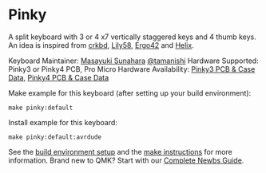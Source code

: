 Pinky
===

A split keyboard with 3 or 4 x7 vertically staggered keys and 4 thumb keys.
An idea is inspired from [crkbd](https://github.com/foostan/crkbd), [Lily58](https://github.com/kata0510/Lily58), [Ergo42](https://github.com/Biacco42/Ergo42) and [Helix](https://github.com/MakotoKurauchi/helix).

Keyboard Maintainer: [Masayuki Sunahara](https://github.com/tamanishi/) [@tamanishi](https://twitter.com/tamanishi)
Hardware Supported: Pinky3 or Pinky4 PCB, Pro Micro
Hardware Availability: [Pinky3 PCB & Case Data](https://github.com/tamanishi/Pinky3), [Pinky4 PCB & Case Data](https://github.com/tamanishi/Pinky4)

Make example for this keyboard (after setting up your build environment):

    make pinky:default

Install example for this keyboard:

    make pinky:default:avrdude

See the [build environment setup](https://docs.qmk.fm/#/getting_started_build_tools) and the [make instructions](https://docs.qmk.fm/#/getting_started_make_guide) for more information. Brand new to QMK? Start with our [Complete Newbs Guide](https://docs.qmk.fm/#/newbs).
